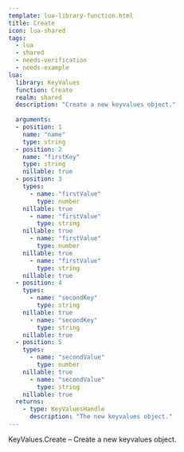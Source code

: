 ```yaml
---
template: lua-library-function.html
title: Create
icon: lua-shared
tags:
  - lua
  - shared
  - needs-verification
  - needs-example
lua:
  library: KeyValues
  function: Create
  realm: shared
  description: "Create a new keyvalues object."
  
  arguments:
  - position: 1
    name: "name"
    type: string
  - position: 2
    name: "firstKey"
    type: string
    nillable: true
  - position: 3
    types:
      - name: "firstValue"
        type: number
    nillable: true
      - name: "firstValue"
        type: string
    nillable: true
      - name: "firstValue"
        type: number
    nillable: true
      - name: "firstValue"
        type: string
    nillable: true
  - position: 4
    types:
      - name: "secondKey"
        type: string
    nillable: true
      - name: "secondKey"
        type: string
    nillable: true
  - position: 5
    types:
      - name: "secondValue"
        type: number
    nillable: true
      - name: "secondValue"
        type: string
    nillable: true
  returns:
    - type: KeyValuesHandle
      description: "The new keyvalues object."
---
```


<div class="lua__search__keywords">
KeyValues.Create &#x2013; Create a new keyvalues object.
</div>
